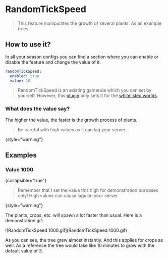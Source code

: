 # RandomTickSpeed

> This feature manipulates the growth of several plants. As an example trees.
 
## How to use it?

In all your season configs you can find a section where you can enable or disable the feature
and change the value of it.

```yaml
randomTickSpeed:
  enabled: true
  value: 10
```

> RandomTickSpeed is an existing gamerule which you can set by yourself.
> However, this [plugin](DynamicSeasons.md) only sets it for the [whitelisted worlds](World-whitelist.md).

### What does the value say?

The higher the value, the faster is the growth process of plants.

> Be careful with high values as it can lag your server.

{style="warning"}

## Examples


### Value 1000
{collapsible="true"}

> Remember that I set the value this high for demonstration purposes only!
> High values can cause lags on your server
 
{style="warning"}

The plants, crops, etc. will spawn a lot faster than usual.
Here is a demonstration gif:

![RandomTickSpeed 1000.gif](RandomTickSpeed 1000.gif)

As you can see, the tree grew almost instantly.
And this applies for crops as well.
As a reference the tree would take like 10 minutes to grow with the
default value of 3.